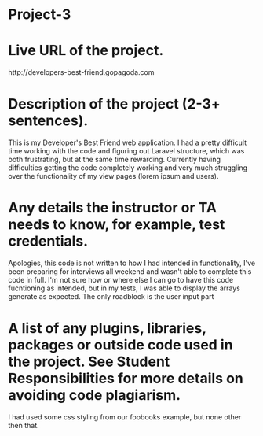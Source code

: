 Project-3
=========
<h1>Live URL of the project.</h1>
<p>http://developers-best-friend.gopagoda.com</p>
<h1>Description of the project (2-3+ sentences).</h1>
<p>This is my Developer's Best Friend web application. I had a pretty difficult time working with the code and figuring out Laravel structure, which was both frustrating, but at the same time rewarding. Currently having difficulties getting the code completely working and very much struggling over the functionality of my view pages (lorem ipsum and users).</p>
<h1>Any details the instructor or TA needs to know, for example, test credentials.</h1>
<p>Apologies, this code is not written to how I had intended in functionality, I've been preparing for interviews all weekend and wasn't able to complete this code in full. I'm not sure how or where else I can go to have this code fucntioning as intended, but in my tests, I was able to display the arrays generate as expected. The only roadblock is the user input part</p>
<h1>A list of any plugins, libraries, packages or outside code used in the project. See Student Responsibilities for more details on avoiding code plagiarism.</h1>
<p>I had used some css styling from our foobooks example, but none other then that.</p>
